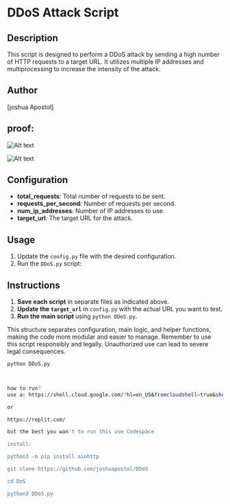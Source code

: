 # DDoS Attack Script

## Description
This script is designed to perform a DDoS attack by sending a high number of HTTP requests to a target URL. It utilizes multiple IP addresses and multiprocessing to increase the intensity of the attack.

## Author
[joshua Apostol]

## proof:

![Alt text](https://i.imgur.com/motFzn6.jpeg)

![Alt text](https://i.imgur.com/kJDQOfr.jpeg)

## Configuration
- **total_requests**: Total number of requests to be sent.
- **requests_per_second**: Number of requests per second.
- **num_ip_addresses**: Number of IP addresses to use.
- **target_url**: The target URL for the attack.

## Usage
1. Update the `config.py` file with the desired configuration.
2. Run the `DDoS.py` script:

## Instructions
1. **Save each script** in separate files as indicated above.
2. **Update the `target_url`** in `config.py` with the actual URL you want to test.
3. **Run the main script** using `python DDoS.py`.

This structure separates configuration, main logic, and helper functions, making the code more modular and easier to manage. Remember to use this script responsibly and legally. Unauthorized use can lead to severe legal consequences.


```sh
python DDoS.py



how to run?
use a: https://shell.cloud.google.com/?hl=en_US&fromcloudshell=true&show=terminal

or

https://replit.com/

but the best you wan't to run this use Codespace

install:

python3 -m pip install aiohttp

git clone https://github.com/joshuapostol/DDoS

cd DoS

python3 DDoS.py
